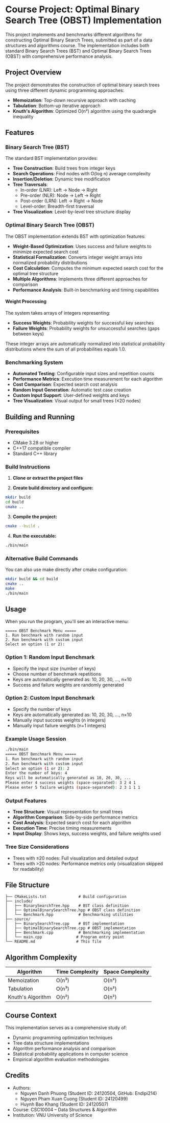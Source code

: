 # Course Project: Optimal Binary Search Tree (OBST) Implementation

This project implements and benchmarks different algorithms for constructing Optimal Binary Search Trees, submitted as part of a data structures and algorithms course. The implementation includes both standard Binary Search Trees (BST) and Optimal Binary Search Trees (OBST) with comprehensive performance analysis.

## Project Overview

The project demonstrates the construction of optimal binary search trees using three different dynamic programming approaches:
- **Memoization**: Top-down recursive approach with caching
- **Tabulation**: Bottom-up iterative approach  
- **Knuth's Algorithm**: Optimized O(n²) algorithm using the quadrangle inequality

## Features

### Binary Search Tree (BST)
The standard BST implementation provides:
- **Tree Construction**: Build trees from integer keys
- **Search Operations**: Find nodes with O(log n) average complexity
- **Insertion/Deletion**: Dynamic tree modification
- **Tree Traversals**: 
  - In-order (LNR): Left → Node → Right
  - Pre-order (NLR): Node → Left → Right  
  - Post-order (LRN): Left → Right → Node
  - Level-order: Breadth-first traversal
- **Tree Visualization**: Level-by-level tree structure display

### Optimal Binary Search Tree (OBST)
The OBST implementation extends BST with optimization features:
- **Weight-Based Optimization**: Uses success and failure weights to minimize expected search cost
- **Statistical Formalization**: Converts integer weight arrays into normalized probability distributions
- **Cost Calculation**: Computes the minimum expected search cost for the optimal tree structure
- **Multiple Algorithms**: Implements three different approaches for comparison
- **Performance Analysis**: Built-in benchmarking and timing capabilities

#### Weight Processing
The system takes arrays of integers representing:
- **Success Weights**: Probability weights for successful key searches
- **Failure Weights**: Probability weights for unsuccessful searches (gaps between keys)

These integer arrays are automatically normalized into statistical probability distributions where the sum of all probabilities equals 1.0.

### Benchmarking System
- **Automated Testing**: Configurable input sizes and repetition counts
- **Performance Metrics**: Execution time measurement for each algorithm
- **Cost Comparison**: Expected search cost analysis
- **Random Input Generation**: Automatic test case creation
- **Custom Input Support**: User-defined weights and keys
- **Tree Visualization**: Visual output for small trees (≤20 nodes)

## Building and Running

### Prerequisites
- CMake 3.28 or higher
- C++17 compatible compiler
- Standard C++ library

### Build Instructions

1. **Clone or extract the project files**

2. **Create build directory and configure:**
```bash
mkdir build
cd build
cmake ..
```

3. **Compile the project:**
```bash
cmake --build .
```

4. **Run the executable:**
```bash
./bin/main
```

### Alternative Build Commands
You can also use make directly after cmake configuration:
```bash
mkdir build && cd build
cmake ..
make
./bin/main
```

## Usage

When you run the program, you'll see an interactive menu:

```
===== OBST Benchmark Menu =====
1. Run benchmark with random input
2. Run benchmark with custom input
Select an option (1 or 2):
```

### Option 1: Random Input Benchmark
- Specify the input size (number of keys)
- Choose number of benchmark repetitions
- Keys are automatically generated as: 10, 20, 30, ..., n×10
- Success and failure weights are randomly generated

### Option 2: Custom Input Benchmark
- Specify the number of keys
- Keys are automatically generated as: 10, 20, 30, ..., n×10
- Manually input success weights (n integers)
- Manually input failure weights (n+1 integers)

### Example Usage Session

```bash
./bin/main
===== OBST Benchmark Menu =====
1. Run benchmark with random input
2. Run benchmark with custom input
Select an option (1 or 2): 2
Enter the number of keys: 4
Keys will be automatically generated as 10, 20, 30, ...
Please enter 4 success weights (space-separated): 3 2 4 1
Please enter 5 failure weights (space-separated): 2 3 1 1 1
```

### Output Features
- **Tree Structure**: Visual representation for small trees
- **Algorithm Comparison**: Side-by-side performance metrics
- **Cost Analysis**: Expected search cost for each algorithm
- **Execution Time**: Precise timing measurements
- **Input Display**: Shows keys, success weights, and failure weights used

### Tree Size Considerations
- Trees with ≤20 nodes: Full visualization and detailed output
- Trees with >20 nodes: Performance metrics only (visualization skipped for readability)

## File Structure

```
├── CMakeLists.txt              # Build configuration
├── include/
│   ├── BinarySearchTree.hpp    # BST class definition
│   ├── OptimalBinarySearchTree.hpp # OBST class definition
│   └── Benchmark.hpp           # Benchmarking utilities
├── source/
│   ├── BinarySearchTree.cpp    # BST implementation
│   ├── OptimalBinarySearchTree.cpp # OBST implementation
│   ├── Benchmark.cpp           # Benchmarking implementation
│   └── main.cpp               # Program entry point
└── README.md                  # This file
```

## Algorithm Complexity

| Algorithm | Time Complexity | Space Complexity |
|-----------|----------------|------------------|
| Memoization | O(n³) | O(n²) |
| Tabulation | O(n³) | O(n²) |
| Knuth's Algorithm | O(n²) | O(n²) |

## Course Context

This implementation serves as a comprehensive study of:
- Dynamic programming optimization techniques
- Tree data structure implementations
- Algorithm performance analysis and comparison
- Statistical probability applications in computer science
- Empirical algorithm evaluation methodologies

## Credits

- Authors:
  - Nguyen Danh Phuong (Student ID: 24120504, GitHub: Endipi214)
  - Nguyen Pham Xuan Cuong (Student ID: 24120499)
  - Huynh Bao Khang (Student ID: 24120507)
- Course: CSC10004 – Data Structures & Algorithm
- Institution: VNU University of Science
